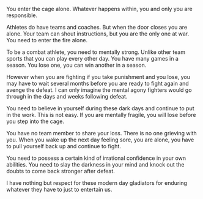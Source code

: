 You enter the cage alone. Whatever happens within, you and only you are responsible. 

Athletes do have teams and coaches. But when the door closes you are alone. Your team can shout instructions, but you are the only one at war. You need to enter the fire alone. 

To be a combat athlete, you need to mentally strong. Unlike other team sports that you can play every other day. You have many games in a season. You lose one, you can win another in a season. 

However when you are fighting if you take punishment and you lose, you may have to wait several months before you are ready to fight again and avenge the defeat. I can only imagine the mental agony fighters would go through in the days and weeks following defeat. 

You need to believe in yourself during these dark days and continue to put in the work. This is not easy. If you are mentally fragile, you will lose before you step into the cage. 

You have no team member to share your loss. There is no one grieving with you. When you wake up the next day feeling sore, you are alone, you have to pull yourself back up and continue to fight.

You need to possess a certain kind of irrational confidence in your own abilities. You need to slay the darkness in your mind and knock out the doubts to come back stronger after defeat. 

I have nothing but respect for these modern day gladiators for enduring whatever they have to just to entertain us. 